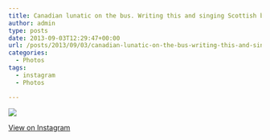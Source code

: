 ```yaml
---
title: Canadian lunatic on the bus. Writing this and singing Scottish battle songs
author: admin
type: posts
date: 2013-09-03T12:29:47+00:00
url: /posts/2013/09/03/canadian-lunatic-on-the-bus-writing-this-and-singing-scottish-battle-songs/
categories:
  - Photos
tags:
  - instagram
  - Photos

---
```

<img src="http://lobban.org/wordpress//HLIC/7c598e6f652d250fb1ff537cf7c2b8a0.jpg" class="instagram-image" />

<p class="view-instagram">
  <a href="http://instagram.com/p/dzCazyqluS/">View on Instagram</a>
</p>